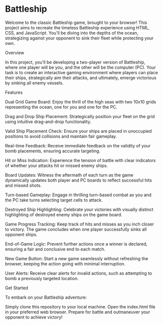 # Battleship

Welcome to the classic Battleship game, brought to your browser! This project aims to recreate the timeless Battleship experience using HTML, CSS, and JavaScript. You'll be diving into the depths of the ocean, strategizing against your opponent to sink their fleet while protecting your own.

Overview

In this project, you'll be developing a two-player version of Battleship, where one player will be you, and the other will be the computer (PC). Your task is to create an interactive gaming environment where players can place their ships, strategically aim their attacks, and ultimately, emerge victorious by sinking all enemy vessels.

Features

Dual Grid Game Board: Enjoy the thrill of the high seas with two 10x10 grids representing the ocean, one for you and one for the PC.

Drag and Drop Ship Placement: Strategically position your fleet on the grid using intuitive drag-and-drop functionality.

Valid Ship Placement Check: Ensure your ships are placed in unoccupied positions to avoid collisions and maintain fair gameplay.

Real-time Feedback: Receive immediate feedback on the validity of your bomb placements, ensuring accurate targeting.

Hit or Miss Indication: Experience the tension of battle with clear indicators of whether your attacks hit or missed enemy ships.

Board Updates: Witness the aftermath of each turn as the game dynamically updates both player and PC boards to reflect successful hits and missed shots.

Turn-based Gameplay: Engage in thrilling turn-based combat as you and the PC take turns selecting target cells to attack.

Destroyed Ship Highlighting: Celebrate your victories with visually distinct highlighting of destroyed enemy ships on the game board.

Game Progress Tracking: Keep track of hits and misses as you inch closer to victory. The game concludes when one player successfully sinks all opponent ships.

End-of-Game Logic: Prevent further actions once a winner is declared, ensuring a fair and conclusive end to each match.

New Game Button: Start a new game seamlessly without refreshing the browser, keeping the action going with minimal interruption.

User Alerts: Receive clear alerts for invalid actions, such as attempting to bomb a previously targeted location.


Get Started

To embark on your Battleship adventure:

Simply clone this repository to your local machine.
Open the index.html file in your preferred web browser.
Prepare for battle and outmaneuver your opponent to achieve victory!
